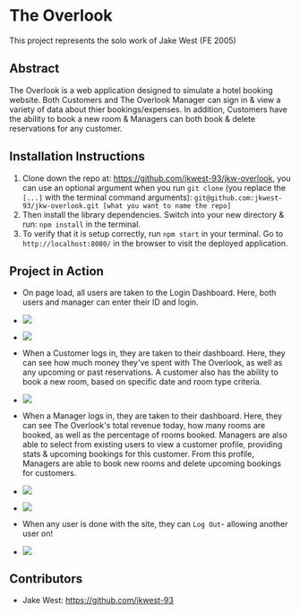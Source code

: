 # The Overlook
This project represents the solo work of Jake West (FE 2005)

## Abstract
The Overlook is a web application designed to simulate a hotel booking website. Both Customers and The Overlook Manager can sign in & view a variety of data about thier bookings/expenses. In addition, Customers have the ability to book a new room & Managers can both book & delete reservations for any customer.

## Installation Instructions
1. Clone down the repo at: https://github.com/jkwest-93/jkw-overlook, you can use an optional argument when you run `git clone` (you replace the `[...]` with the terminal command arguments): `git@github.com:jkwest-93/jkw-overlook.git [what you want to name the repo]`
1. Then install the library dependencies. Switch into your new directory & run: `npm install` in the terminal.
1. To verify that it is setup correctly, run `npm start` in your terminal. Go to `http://localhost:8080/` in the browser to visit the deployed application.

## Project in Action
* On page load, all users are taken to the Login Dashboard. Here, both users and manager can enter their ID and login.
* ![](src/images/jkw-customer-login.gif)
* ![](src/images/jkw-manager-logon.gif)

* When a Customer logs in, they are taken to their dashboard. Here, they can see how much money they've spent with The Overlook, as well as any upcoming or past reservations. A customer also has the ability to book a new room, based on specific date and room type criteria.
* ![](src/images/jkw-customer-bookRoom.gif)

* When a Manager logs in, they are taken to their dashboard. Here, they can see The Overlook's total revenue today, how many rooms are booked, as well as the percentage of rooms booked. Managers are also able to select from existing users to view a customer profile, providing stats & upcoming bookings for this customer. From this profile, Managers are able to book new rooms and delete upcoming bookings for customers.
* ![](src/images/manager-addBooking.gif)
* ![](src/images/manager-deleteBooking.gif)

* When any user is done with the site, they can `Log Out`- allowing another user on!
* ![](src/images/jkw-logout.gif)

## Contributors
* Jake West: https://github.com/jkwest-93
